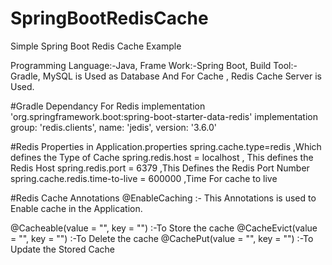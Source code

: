 # SpringBootRedisCache
Simple Spring Boot Redis Cache Example

Programming Language:-Java,
Frame Work:-Spring Boot,
Build Tool:-Gradle,
MySQL is Used as Database
And For Cache , Redis Cache Server is Used.

#Gradle Dependancy For Redis
implementation 'org.springframework.boot:spring-boot-starter-data-redis'
implementation group: 'redis.clients', name: 'jedis', version: '3.6.0'

#Redis Properties in Application.properties
spring.cache.type=redis ,Which defines the Type of Cache
spring.redis.host = localhost , This defines the Redis Host
spring.redis.port = 6379 ,This Defines the Redis Port Number 
spring.cache.redis.time-to-live = 600000 ,Time For cache to live

#Redis Cache Annotations
@EnableCaching :- This Annotations is used to Enable cache in the Application.

@Cacheable(value = "", key = "") :-To Store the cache
@CacheEvict(value = "", key = "") :-To Delete the cache
@CachePut(value = "", key = "") :-To Update the Stored Cache

